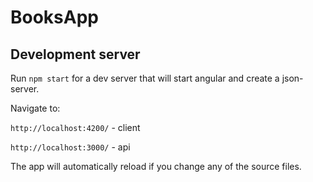 # BooksApp

## Development server

Run `npm start` for a dev server that will start angular and create a json-server. 

Navigate to:

  `http://localhost:4200/` - client
  
  `http://localhost:3000/` - api
  
The app will automatically reload if you change any of the source files.


